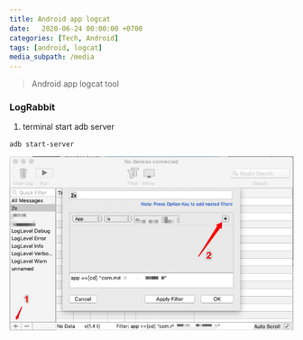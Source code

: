 ```yaml
---
title: Android app logcat
date:   2020-06-24 00:00:00 +0700
categories: [Tech, Android]
tags: [android, logcat]
media_subpath: /media
---
```



>Android app logcat tool


### LogRabbit


1. terminal start adb server

```shell
adb start-server
```


![](.assets/android_logcat__366bbx0L.png)



















